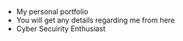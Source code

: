 <ul>
  <li>My personal portfolio</li>
  <li>You will get any details regarding me from here</li>
  <li>Cyber Secuirity Enthusiast</li>
</ul>
